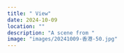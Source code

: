 ```yaml
---
title: " View"
date: 2024-10-09
location: ""
description: "A scene from "
image: "images/20241009-香港-50.jpg"
---
```

